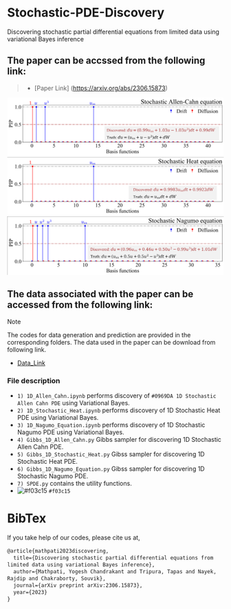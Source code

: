 # Stochastic-PDE-Discovery
Discovering stochastic partial differential equations from limited data using variational Bayes inference

## The paper can be accssed from the following link:
> + [Paper Link] (https://arxiv.org/abs/2306.15873)

![Stochastic Allen Cahn PDE Discovery](discovery_AC.png)
![Stochastic Heat Equation Discovery](discovery_Heat.png)
![Stochastic Nagumo PDE Discovery](discovery_Nagumo.png)

## The data associated with the paper can be accessed from the following link:
> [!NOTE]
> The codes for data generation and prediction are provided in the corresponding folders. The data used in the paper can be download from following link.
> + [Data_Link](https://drive.google.com/drive/folders/1bs6werCQUhS30EDK46VtpyRQnlgh0F_i?usp=sharing)

### File description
  + `1) 1D_Allen_Cahn.ipynb` performs discovery of `#0969DA 1D Stochastic Allen Cahn PDE` using Variational Bayes.
  + `2) 1D_Stochastic_Heat.ipynb` performs discovery of 1D Stochastic Heat PDE using Variational Bayes.
  + `3) 1D_Nagumo_Equation.ipynb` performs discovery of 1D Stochastic Nagumo PDE using Variational Bayes.
  + `4) Gibbs_1D_Allen_Cahn.py` Gibbs sampler for discovering 1D Stochastic Allen Cahn PDE.
  + `5) Gibbs_1D_Stochastic_Heat.py` Gibss sampler for discovering 1D Stochastic Heat PDE.
  + `6) Gibbs_1D_Nagumo_Equation.py` Gibss sampler for discovering 1D Stochastic Nagumo PDE.
  + `7) SPDE.py` contains the utility functions.
  + ![#f03c15](https://placehold.co/15x15/f03c15/f03c15.png) `#f03c15`

# BibTex
If you take help of our codes, please cite us at,
```
@article{mathpati2023discovering,
  title={Discovering stochastic partial differential equations from limited data using variational Bayes inference},
  author={Mathpati, Yogesh Chandrakant and Tripura, Tapas and Nayek, Rajdip and Chakraborty, Souvik},
  journal={arXiv preprint arXiv:2306.15873},
  year={2023}
}
```
